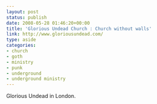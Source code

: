 ```yaml
---
layout: post
status: publish
date: 2008-05-28 01:46:20+00:00
title: 'Glorious Undead Church : Church without walls'
link: http://www.gloriousundead.com/
type: aside
categories:
- church
- goth
- ministry
- punk
- underground
- underground ministry
---
```


Glorious Undead in London.
